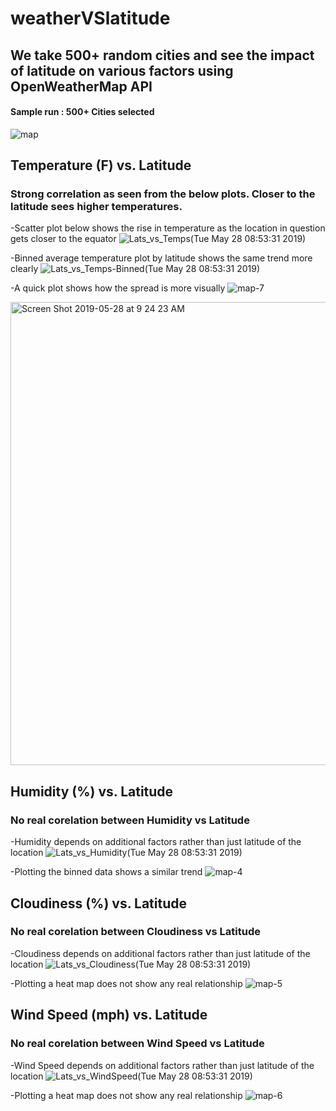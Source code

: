# weatherVSlatitude

## We take 500+ random cities and see the impact of latitude on various factors using OpenWeatherMap API

#### Sample run : 500+ Cities selected
![map](https://user-images.githubusercontent.com/46534353/58493208-47cf8200-8127-11e9-9016-15311e6204f8.png)

## Temperature (F) vs. Latitude
### Strong correlation as seen from the below plots. Closer to the latitude sees higher temperatures.

-Scatter plot below shows the rise in temperature as the location in question gets closer to the equator
![Lats_vs_Temps(Tue May 28 08:53:31 2019)](https://user-images.githubusercontent.com/46534353/58493271-69306e00-8127-11e9-80ab-2064da7f47d6.png)

-Binned average temperature plot by latitude shows the same trend more clearly
![Lats_vs_Temps-Binned(Tue May 28 08:53:31 2019)](https://user-images.githubusercontent.com/46534353/58493916-d7296500-8128-11e9-97af-e4c64dbbbd4d.png)

-A quick plot shows how the spread is more visually
![map-7](https://user-images.githubusercontent.com/46534353/58495773-2a9db200-812d-11e9-9df0-0df0ec335ba1.png)

<img width="741" alt="Screen Shot 2019-05-28 at 9 24 23 AM" src="https://user-images.githubusercontent.com/46534353/58494693-8adf2480-812a-11e9-836b-b5330a9faa86.png">

## Humidity (%) vs. Latitude
### No real corelation between Humidity vs Latitude

-Humidity depends on additional factors rather than just latitude of the location
![Lats_vs_Humidity(Tue May 28 08:53:31 2019)](https://user-images.githubusercontent.com/46534353/58494800-c7128500-812a-11e9-92b2-644af4b0cebd.png)

-Plotting the binned data shows a similar trend
![map-4](https://user-images.githubusercontent.com/46534353/58494990-2ec8d000-812b-11e9-8980-0dac068d5f83.png)

## Cloudiness (%) vs. Latitude
### No real corelation between Cloudiness vs Latitude

-Cloudiness depends on additional factors rather than just latitude of the location
![Lats_vs_Cloudiness(Tue May 28 08:53:31 2019)](https://user-images.githubusercontent.com/46534353/58495258-dcd47a00-812b-11e9-86b1-9fe2b16cc236.png)

-Plotting a heat map does not show any real relationship
![map-5](https://user-images.githubusercontent.com/46534353/58495341-1a390780-812c-11e9-8412-a2f4eaadc88d.png)

## Wind Speed (mph) vs. Latitude
### No real corelation between Wind Speed vs Latitude

-Wind Speed depends on additional factors rather than just latitude of the location
![Lats_vs_WindSpeed(Tue May 28 08:53:31 2019)](https://user-images.githubusercontent.com/46534353/58495501-89aef700-812c-11e9-9147-98276dbd52fb.png)

-Plotting a heat map does not show any real relationship
![map-6](https://user-images.githubusercontent.com/46534353/58495597-c4b12a80-812c-11e9-9be6-3dd4dd0dce8d.png)


